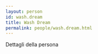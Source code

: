 ```yaml
---
layout: person
id: wash.dream
title: Wash Dream
permalink: people/wash.dream.html
---
```


Dettagli della persona